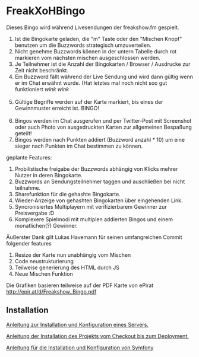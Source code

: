 # FreakXoHBingo

Dieses Bingo wird während Livesendungen der freakshow.fm gespielt.

1. Ist die Bingokarte geladen, die "m" Taste oder den "Mischen Knopf" benutzen um die Buzzwords strategisch umzuverteilen.
2. Nicht genehme Buzzwords können in der untern Tabelle durch rot markieren vom nächsten mischen ausgeschlossen werden.
2. Je Teilnehmer ist die Anzahl der Bingokarten / Browser / Ausdrucke zur Zeit nicht beschränkt.
3. Ein Buzzword fällt während der Live Sendung und wird dann gültig wenn er im Chat erwähnt wurde. (Hat letztes mal noch nicht soo gut funktioniert *wink wink*<br><br>
4. Gültige Begriffe werden auf der Karte markiert, bis eines der Gewinnmuster erreicht ist. BINGO!<br><br>
5. Bingos werden im Chat ausgerufen und per Twitter-Post mit Screenshot oder auch Photo von ausgedruckten Karten zur allgemeinen Bespaßung geteilt!<br>
6. Bingos werden nach Punkten addiert (Buzzword anzahl * 10) um eine sieger nach Punkten im Chat bestimmen zu können.

geplante Features:

1. Probilistische freigabe der Buzzwords abhängig von Klicks mehrer Nutzer in deren Bingokarte.
2. Buzzwords an Sendungsteilnehmer taggen und auschließen bei nicht teilnahme.
3. Sharefunktion für die gehashte Bingokarte. 
4. Wieder-Anzeige von gehashten Bingokarten über eingehenden Link.
5. Syncronisiertes Multiplayern mit verifizierbarem Gewinner zur Preisvergabe :D
6. Komplexere Spielmodi mit multiplen addierten Bingos und einem monatlichen(?) Gewinner.

Äußerster Dank gilt Lukas Havemann für seinen umfangreichen Commit folgender features

1. Resize der Karte nun unabhängig vom Mischen
2. Code neustrukturierung
3. Teilweise generierung des HTML durch JS
4. Neue Mischen Funktion

Die Grafiken basieren teilweise auf der PDF Karte von ePirat http://epir.at/d/Freakshow_Bingo.pdf

## Installation

[Anleitung zur Installation und Konfiguration eines Servers.](SERVER.md)

[Anleitung der Installation des Projekts vom Checkout bis zum Deployment.](INSTALL.md)

[Anleitung für die Installation und Konfiguration von Symfony](SYMFONY.md)
